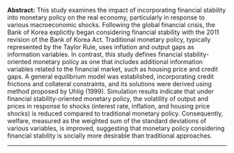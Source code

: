 **Abstract:** This study examines the impact of incorporating financial stability into monetary policy on the real economy, particularly in response to various macroeconomic shocks. Following the global financial crisis, the Bank of Korea explicitly began considering financial stability with the 2011 revision of the Bank of Korea Act. Traditional monetary policy, typically represented by the Taylor Rule, uses inflation and output gaps as information variables. In contrast, this study defines financial stability-oriented monetary policy as one that includes additional information variables related to the financial market, such as housing price and credit gaps. A general equilibrium model was established, incorporating credit frictions and collateral constraints, and its solutions were derived using method proposed by Uhlig (1999). Simulation results indicate that under financial stability-oriented monetary policy, the volatility of output and prices in response to shocks (interest rate, inflation, and housing price shocks) is reduced compared to traditional monetary policy. Consequently, welfare, measured as the weighted sum of the standard deviations of various variables, is improved, suggesting that monetary policy considering financial stability is socially more desirable than traditional approaches.

---